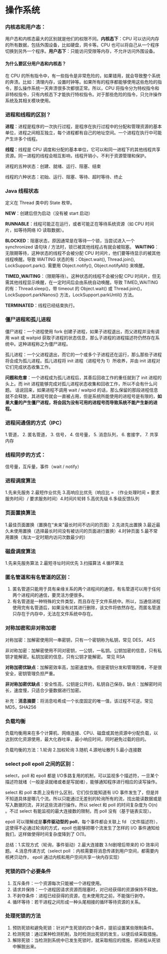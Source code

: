 # 操作系统

### 内核态和用户态：

用户态和内核态最大的区别就是他们的权限不同。**内核态下**：CPU 可以访问内存的所有数据，包括外围设备，比如硬盘，网卡等。CPU 也可以将自己从一个程序切换到另外一个程序。**用户态下**：只能访问受限等内存，不允许访问外围设备。

#### 为什么要区分用户态和内核态？

在 CPU 的所有指令中，有一些指令是非常危险的，如果错用，就会导致整个系统的奔溃。比如：清理内存，设置时钟等。如果所有的程序都能够使用这些危险的指令，那么操作系统一天奔溃很多次都很正常。所以，CPU 将指令分为特权指令和非特权指令，只有内核态下才能执行特权指令。对于那些危险的指令，只允许操作系统及其相关模块使用。



### 进程和线程的区别？

**进程**：进程是程序的一次执行过程，是程序在执行过程中的分配和管理资源的基本单位，进程之间相互独立，每个进程都有自己的地址空间。一个进程在执行中可能产生许多个线程。

**线程**：线程是 CPU 调度和分配的基本单位，它可以和同一进程下的其他线程共享资源。同一进程的线程会相互影响，线程开销小，不利于资源管理和保护。

进程的五种状态：创建、就绪、运行、阻塞、结束

线程的六种状态：初始、运行、阻塞、等待、超时等待、终止



### Java 线程状态

定义在 Thread 类中的 State 枚举。

**NEW**：创建后但为启动（没有被 start 启动）

**RUNNABLE**：线程可能正在运行，或者可能正在等待系统资源（如 CPU 时间片，如等待网络 IO 读取数据）。

**BLOCKED**：阻塞状态，原因通常是在等待一个锁，当尝试进入一个 synchronized 语句块 / 方法时，锁已被其他线程占有就会被阻塞。
**WAITING**：无限期等待，这种状态的线程不会被分配 CPU 时间片，他们要等待显示的被其他线程唤醒。导致 WAITING 状态的有：Object.wait(), Thread.join(), LockSupport.park(). 需要用 Object.notify(), Object.notifyAll() 来唤醒。

**TIMED_WAITING**：（限期等待）。这种状态的线程不会被分配 CPU 时间片，但无需其他线程显示唤醒，在一定时间后会由系统自动唤醒。导致 TIMED_WAITING 的有：Thread.sleep()，带 timeout 的 Object.wait() 或 Thread.join()， LockSupport.parkNanos() 方法，LockSupport.parkUntil() 方法。

**TERMINATED**：线程已经结束执行。



### 僵尸进程和孤儿进程

僵尸进程：一个进程使用 fork 创建子进程，如果子进程退出，而父进程并没有调用 wait 或 waitpid 获取子进程的状态信息，那么子进程的进程描述符仍然存在系统中。这种进程称之为僵尸进程。

孤儿进程：一个父进程退出，而它的一个或多个子进程还在运行，那么那些子进程将会成为孤儿进程。孤儿进程将 init 进程（进程号为 1）所收养，并由 init 进程对它们完成状态收集工作。

**问题和危害**：一个进程成为孤儿进程后，其善后回收工作的重任就到了 init 进程的头上。而 init 进程能够完成对孤儿进程状态收集和回收工作，所以不会有什么问题。 话说回来，如果进程不调用 wait / waitpid 的话，那么保留的那段进程信息就不会释放，其进程号就会一直被占用，但是系统所能使用的进程号是有限的，**如果大量的产生僵尸进程，将会因为没有可用的进程号而导致系统不能产生新的进程。**



### 进程间通信的方式（IPC）

1.管道， 2. 匿名管道， 3. 信号， 4. 信号量， 5. 消息队列， 6. 套接字， 7. 共享内存



### 线程同步的方式：

信号量，互斥量，事件（wait / notify）



### 进程调度算法

1.先来先服务 2.最短作业优先 3.高响应比优先（响应比 = （作业处理时间 + 要求服务时间）/ 要求服务时间）4.时间片轮转 5.高优先级 6.多级反馈队列

### 页面置换算法

1.最佳页面置换（置换在“未来”最长时间不访问的页面）2.先进先出置换 3.最近最久未使用置换（选择最长时间没有被访问的页面进行置换）4.时钟页面 5.最不常用置换（淘汰一定时期内访问次数最少的）

### 磁盘调度算法

1.先来先服务算法 2.最短寻址时间优先 3.扫描算法 4.循环算法



### 匿名管道和有名管道的区别：

1. 匿名管道只能用于具有亲缘关系的两个进程间的通信，有名管道可以用于任何两个进程间的通信，要灵活方便很多。
2. 有名管道是一种特殊的文件类型，而且存在于文件系统中。所以，当通信进程使用完有名管道后，如果没有对其进行删除，该文件将依然存在。而匿名管道只存在于内存中，无法在文件系统中存在。



### 对称加密和非对称加密

对称加密：加解密使用同一串密钥，只有一个密钥称为私钥，常见 DES， AES

非对称加密：加解密使用不同对密钥，一公钥，一私钥。公钥加密的信息，只有私钥才能解密。私钥加密的信息，只有公钥才能解密。 常见 RSA

**对称加密优缺点**：加解密效率高，加密速度快。但是密钥分发和管理困难，不是很安全，密钥管理负担严重。

**非对称加密优缺点**：安全性高，公钥是公开的，私钥自己保存。缺点：加解密时间长，速度慢，只适合少量数据进行加密。

补充：**消息摘要**：将消息哈希成一个长度固定的唯一值，该过程不可逆。常见 MD5，SHA256



### 负载均衡

负载均衡用来在多个计算机、网络连接、CPU、磁盘或其他资源中分配负载，以达到优化资源使用，最大化吞吐率，最小响应时间，同时避免过载的目的。

负载均衡的方法：1.轮询 2.加权轮询 3.随机 4.源地址散列 5.最小连接数



### select poll epoll 之间的区别：

select，poll 和 epoll 都是 I/O多路复用的机制，可以监视多个描述符，一旦某个描述符就绪（一般是读就绪或者是写就绪），能够通知程序进行相应的读写操作。

select 和 poll 本质上没有什么区别，它们仅仅能知道有 I/O 事件发生了，但是并不知道具体是哪几个流。所以只能通过无差别的轮询所有的流，找出能读数据或是写入数据的流，并对这些流进行操作。所以 select 和 poll 的时间复杂度为 O(n) 。不过 select 有能监视的最大连接数的限制，而 poll 没有（基于链表实现）。

epoll 可以理解成是**事件驱动型的 poll**，每个事件都会关联上 fd （文件描述符），这使得不必通过轮询的方式，epoll 也能够把哪个流发生了怎样的 I/O 事件通知给我们，这样做使得时间复杂度降到了 O(1)。

总结：1.实现方式（轮询，事件驱动）2.最大连接数 3.fd剧增后带来的 IO 效率问题。 4.消息传递方式（select poll ：内核需要将消息传递到用户空间，都需要内核拷贝动作， epoll 通过内核和用户空间共享一块内存实现）



### 死锁的四个必要条件

1. 互斥条件：一个资源每次只能被一个进程使用。
2. 请求并保持：一个进程因请求资源而阻塞时，对已经获得的资源保持不释放。
3. 不剥夺条件：进程已经获得的资源，在未使用完之前，不能强行剥夺。
4. 循环等待：若干进程之间形成一种头尾相接的循环等待资源的关系。



### 处理死锁的方法

1. 预防死锁和避免死锁：针对产生死锁的四个条件，提前设置某些限制条件。
2. 检测死锁：通过某种检测机制，及时检测出死锁的发生，以便后续采取措施。
3. 解除死锁：当检测到系统中已发生死锁时，就采取相应的措施，把进程从死锁中解脱出来。